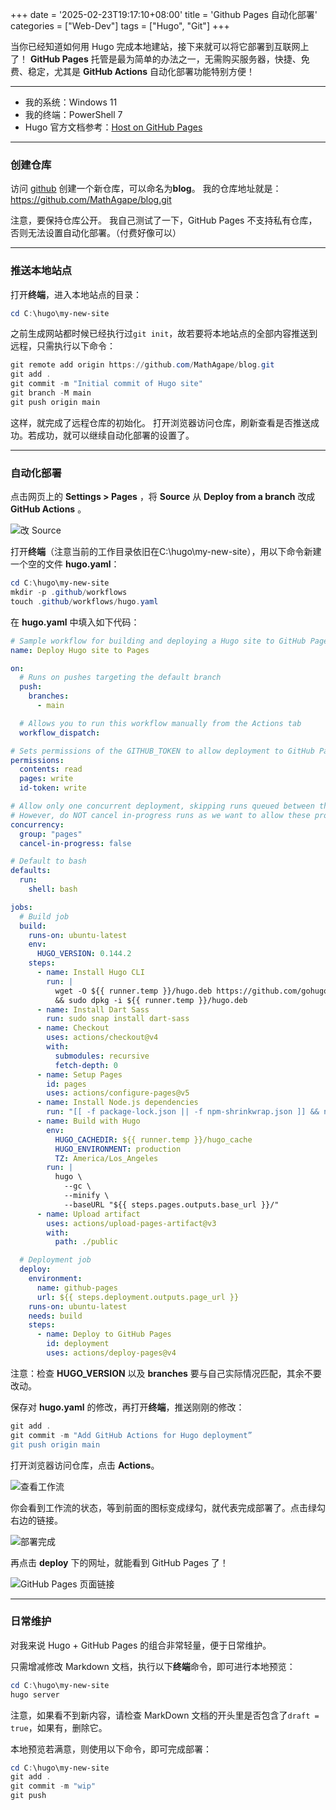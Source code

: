 +++
date = '2025-02-23T19:17:10+08:00'
title = 'Github Pages 自动化部署'
categories = ["Web-Dev"]
tags = ["Hugo", "Git"]
+++

当你已经知道如何用 Hugo 完成本地建站，接下来就可以将它部署到互联网上了！
**GitHub Pages** 托管是最为简单的办法之一，无需购买服务器，快捷、免费、稳定，尤其是 **GitHub Actions** 自动化部署功能特别方便！

<!--more-->

---

- 我的系统：Windows 11
- 我的终端：PowerShell 7
- Hugo 官方文档参考：[Host on GitHub Pages](https://gohugo.io/hosting-and-deployment/hosting-on-github/)

---

### 创建仓库

访问 [github](https://github.com/new) 创建一个新仓库，可以命名为**blog**。
我的仓库地址就是：<https://github.com/MathAgape/blog.git>

注意，要保持仓库公开。
我自己测试了一下，GitHub Pages 不支持私有仓库，否则无法设置自动化部署。（付费好像可以）

---

### 推送本地站点

打开**终端**，进入本地站点的目录：
```PowerShell
cd C:\hugo\my-new-site
```

之前生成网站都时候已经执行过`git init`，故若要将本地站点的全部内容推送到远程，只需执行以下命令：
```PowerShell
git remote add origin https://github.com/MathAgape/blog.git
git add .
git commit -m "Initial commit of Hugo site"
git branch -M main
git push origin main
```

这样，就完成了远程仓库的初始化。
打开浏览器访问仓库，刷新查看是否推送成功。若成功，就可以继续自动化部署的设置了。

---

### 自动化部署

点击网页上的 **Settings > Pages** ，将 **Source** 从 **Deploy from a branch** 改成 **GitHub Actions** 。

![改 Source](https://mathagape.github.io/blog/images/hugo-githubpages-source.png)

打开**终端**（注意当前的工作目录依旧在C:\hugo\my-new-site），用以下命令新建一个空的文件 **hugo.yaml**：
```PowerShell
cd C:\hugo\my-new-site
mkdir -p .github/workflows
touch .github/workflows/hugo.yaml
```

在 **hugo.yaml** 中填入如下代码：
```YAML
# Sample workflow for building and deploying a Hugo site to GitHub Pages
name: Deploy Hugo site to Pages

on:
  # Runs on pushes targeting the default branch
  push:
    branches:
      - main

  # Allows you to run this workflow manually from the Actions tab
  workflow_dispatch:

# Sets permissions of the GITHUB_TOKEN to allow deployment to GitHub Pages
permissions:
  contents: read
  pages: write
  id-token: write

# Allow only one concurrent deployment, skipping runs queued between the run in-progress and latest queued.
# However, do NOT cancel in-progress runs as we want to allow these production deployments to complete.
concurrency:
  group: "pages"
  cancel-in-progress: false

# Default to bash
defaults:
  run:
    shell: bash

jobs:
  # Build job
  build:
    runs-on: ubuntu-latest
    env:
      HUGO_VERSION: 0.144.2
    steps:
      - name: Install Hugo CLI
        run: |
          wget -O ${{ runner.temp }}/hugo.deb https://github.com/gohugoio/hugo/releases/download/v${HUGO_VERSION}/hugo_extended_${HUGO_VERSION}_linux-amd64.deb \
          && sudo dpkg -i ${{ runner.temp }}/hugo.deb
      - name: Install Dart Sass
        run: sudo snap install dart-sass
      - name: Checkout
        uses: actions/checkout@v4
        with:
          submodules: recursive
          fetch-depth: 0
      - name: Setup Pages
        id: pages
        uses: actions/configure-pages@v5
      - name: Install Node.js dependencies
        run: "[[ -f package-lock.json || -f npm-shrinkwrap.json ]] && npm ci || true"
      - name: Build with Hugo
        env:
          HUGO_CACHEDIR: ${{ runner.temp }}/hugo_cache
          HUGO_ENVIRONMENT: production
          TZ: America/Los_Angeles
        run: |
          hugo \
            --gc \
            --minify \
            --baseURL "${{ steps.pages.outputs.base_url }}/"
      - name: Upload artifact
        uses: actions/upload-pages-artifact@v3
        with:
          path: ./public

  # Deployment job
  deploy:
    environment:
      name: github-pages
      url: ${{ steps.deployment.outputs.page_url }}
    runs-on: ubuntu-latest
    needs: build
    steps:
      - name: Deploy to GitHub Pages
        id: deployment
        uses: actions/deploy-pages@v4
```

注意：检查 **HUGO_VERSION** 以及 **branches** 要与自己实际情况匹配，其余不要改动。

保存对 **hugo.yaml** 的修改，再打开**终端**，推送刚刚的修改：
```PowerShell
git add .
git commit -m "Add GitHub Actions for Hugo deployment”
git push origin main
```

打开浏览器访问仓库，点击 **Actions**。

![查看工作流](https://mathagape.github.io/blog/images/hugo-githubpages-actions.png)

你会看到工作流的状态，等到前面的图标变成绿勾，就代表完成部署了。点击绿勾右边的链接。

![部署完成](https://mathagape.github.io/blog/images/hugo-githubpages-done.png)

再点击 **deploy** 下的网址，就能看到 GitHub Pages 了！

![GitHub Pages 页面链接](https://mathagape.github.io/blog/images/hugo-githubpages-link.png)

---

### 日常维护

对我来说 Hugo + GitHub Pages 的组合非常轻量，便于日常维护。

只需增减修改 Markdown 文档，执行以下**终端**命令，即可进行本地预览：
```PowerShell
cd C:\hugo\my-new-site
hugo server
```

注意，如果看不到新内容，请检查 MarkDown 文档的开头里是否包含了`draft = true`，如果有，删除它。

本地预览若满意，则使用以下命令，即可完成部署：
```PowerShell
cd C:\hugo\my-new-site
git add .
git commit -m "wip"
git push
```
